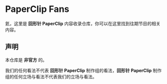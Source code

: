 # PaperClip Fans

氦，这里是 **回形针 PaperClip** 内容收录仓库，你可以在这里找到往期节目的相关内容。

## 声明

本仓库是 **非官方** 的。

我们的任何看法不代表 **回形针 PaperClip** 制作组的看法，**回形针 PaperClip** 制作组的任何立场与看法不代表我们的立场与看法。
